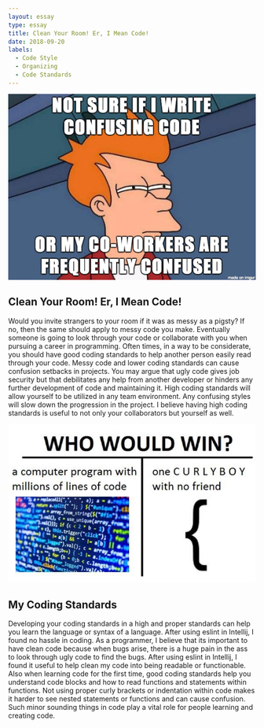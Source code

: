 ```yaml
---
layout: essay
type: essay
title: Clean Your Room! Er, I Mean Code!
date: 2018-09-20
labels:
  - Code Style
  - Organizing
  - Code Standards
---
```

<img src="../images/Futurama Code standard meme.png">

## Clean Your Room! Er, I Mean Code!

Would you invite strangers to your room if it was as messy as a pigsty? If no, then the same should apply to messy code you make. Eventually someone is going to look through your code or collaborate with you when pursuing a career in programming. Often times, in a way to be considerate, you should have good coding standards to help another person easily read through your code. Messy code and lower coding standards can cause confusion setbacks in projects. You may argue that ugly code gives job security but that debilitates any help from another developer or hinders any further development of code and maintaining it. High coding standards will allow yourself to be utilized in any team environment. Any confusing styles will slow down the progression in the project. I believe having high coding standards is useful to not only your collaborators but yourself as well.

<img class="ui medium right floated rounded image" src="../images/Curly brace meme.jpg">

## My Coding Standards
Developing your coding standards in a high and proper standards can help you learn the language or syntax of a language. After using eslint in Intellij, I found no hassle in coding. As a programmer, I believe that its important to have clean code because when bugs arise, there is a huge pain in the ass to look through ugly code to find the bugs. After using eslint in Intellij, I found it useful to help clean my code into being readable or functionable. Also when learning code for the first time, good coding standards help you understand code blocks and how to read functions and statements within functions. Not using proper curly brackets or indentation within code makes it harder to see nested statements or functions and can cause confusion. Such minor sounding things in code play a vital role for people learning and creating code.
